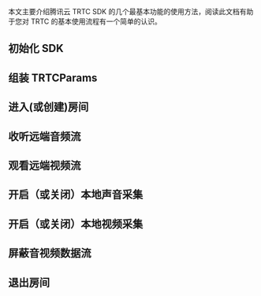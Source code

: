 本文主要介绍腾讯云 TRTC SDK 的几个最基本功能的使用方法，阅读此文档有助于您对 TRTC 的基本使用流程有一个简单的认识。

## 初始化 SDK

## 组装 TRTCParams

## 进入(或创建)房间

## 收听远端音频流

## 观看远端视频流

## 开启（或关闭）本地声音采集

## 开启（或关闭）本地视频采集

## 屏蔽音视频数据流

## 退出房间